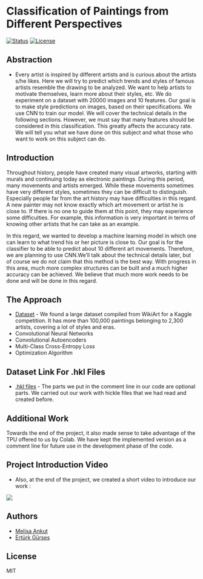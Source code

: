 # Classification of Paintings from Different Perspectives

  [![Status](https://img.shields.io/badge/status-active-success.svg)]()
  [![License](https://img.shields.io/badge/license-MIT-blue.svg)](/LICENSE)


## Abstraction

- Every artist is inspired by different artists and is
curious about the artists s/he likes. Here we will
try to predict which trends and styles of famous
artists resemble the drawing to be analyzed. We
want to help artists to motivate themselves, learn
more about their styles, etc. We do experiment
on a dataset with 20000 images and 10 features.
Our goal is to make style predictions on images,
based on their specifications. We use CNN to train
our model. We will cover the technical details in
the following sections. However, we must say
that many features should be considered in this
classification. This greatly affects the accuracy
rate. We will tell you what we have done on this
subject and what those who want to work on this
subject can do.

## Introduction
Throughout history, people have created many visual artworks,
starting with murals and continuing today as electronic
paintings. During this period, many movements and
artists emerged. While these movements sometimes have
very different styles, sometimes they can be difficult to distinguish.
Especially people far from the art history may
have difficulties in this regard. A new painter may not know
exactly which art movement or artist he is close to. If there
is no one to guide them at this point, they may experience
some difficulties. For example, this information is very important
in terms of knowing other artists that he can take as
an example. 

In this regard, we wanted to develop a machine
learning model in which one can learn to what trend his or
her picture is close to. Our goal is for the classifier to be
able to predict about 10 different art movements. Therefore,
we are planning to use CNN.We’ll talk about the technical
details later, but of course we do not claim that this method
is the best way. With progress in this area, much more complex
structures can be built and a much higher accuracy can
be achieved. We believe that much more work needs to be
done and will be done in this regard.

## The Approach

- [Dataset] - We found a large dataset compiled from WikiArt
for a Kaggle competition. It has more than 100,000 paintings
belonging to 2,300 artists, covering a lot of styles and
eras.
- Convolutional Neural Networks 
- Convolutional Autoencoders
- Multi-Class Cross-Entropy Loss
- Optimization Algorithm


## Dataset Link For .hkl Files

- [.hkl files] - The parts we put in the comment line in our code are optional parts. We carried out our work with hickle files that we had read and created before. 

## Additional Work
Towards the end of the project, it also made sense to take advantage of the TPU offered to us by Colab. We have kept the implemented version as a comment line for future use in the development phase of the code.
## Project Introduction Video
- Also, at the end of the project, we created a short video to introduce our work : 

[![](https://img.youtube.com/vi/URuNFdCzMnI/0.jpg)](https://www.youtube.com/watch?v=URuNFdCzMnI)

## Authors
+ [Melisa Ankut](https://www.linkedin.com/in/melisa-ankut-49003217b/)
+ [Ertürk Gürses](https://www.linkedin.com/in/erturkgurses/)

## License

MIT


   [Dataset]: https://www.kaggle.com/c/painter-by-numbers/data
   [.hkl files]: https://drive.google.com/drive/folders/1dDHOJhj6NZmKm72-_ujA5itwHhbvJLTE


